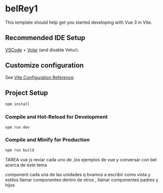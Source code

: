 # belRey1

This template should help get you started developing with Vue 3 in Vite.

## Recommended IDE Setup

[VSCode](https://code.visualstudio.com/) + [Volar](https://marketplace.visualstudio.com/items?itemName=Vue.volar) (and disable Vetur).

## Customize configuration

See [Vite Configuration Reference](https://vite.dev/config/).

## Project Setup

```sh
npm install
```

### Compile and Hot-Reload for Development

```sh
npm run dev
```

### Compile and Minify for Production

```sh
npm run build
```

TAREA vue js
reviar cada uno de ,los ejemplos de vue y conversar con bel acerca de este tema

component cada una de las unidades q bvamos a escribir como vista y estilos
llamar componentes dentro de otros , llamar componentes padres y hijos




